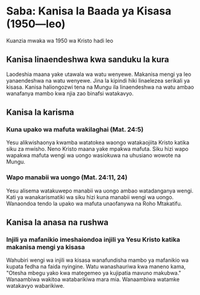 # Saba: Kanisa la Baada ya Kisasa (1950—leo)

Kuanzia mwaka wa 1950 wa Kristo hadi leo

## Kanisa linaendeshwa kwa sanduku la kura

Laodeshia maana yake utawala wa watu wenyewe. Makanisa mengi ya leo yanaendeshwa na watu wenyewe. Jina la kipindi hiki linaelezea serikali ya kisasa. Kanisa haliongozwi tena na Mungu ila linaendeshwa na watu ambao wanafanya mambo kwa njia zao binafsi watakavyo.

## Kanisa la karisma

### Kuna upako wa mafuta wakilaghai (Mat. 24:5)

Yesu alikwishaonya kwamba watatokea waongo watakaojiita Kristo katika siku za mwisho. Neno Kristo maana yake mpakwa mafuta. Siku hizi wapo wapakwa mafuta wengi wa uongo wasiokuwa na uhusiano wowote na Mungu.

### Wapo manabii wa uongo (Mat. 24:11, 24)

Yesu alisema watakuwepo manabii wa uongo ambao watadanganya wengi. Kati ya wanakarismatiki wa siku hizi kuna manabii wengi wa uongo. Wanaondoa tendo la upako wa mafuta unaofanywa na Roho Mtakatifu.

## Kanisa la anasa na rushwa

### Injili ya mafanikio imeshaiondoa injili ya Yesu Kristo katika makanisa mengi ya kisasa

Wahubiri wengi wa injili wa kisasa wanafundisha mambo ya mafanikio wa kupata fedha na faida nyingine. Watu wanashauriwa kwa maneno kama, "Otesha mbegu yako kwa mategemeo ya kujipatia mavuno makubwa." Wanaambiwa wakitoa watabarikiwa mara mia. Wanaambiwa watamke watakavyo wabarikiwe.
